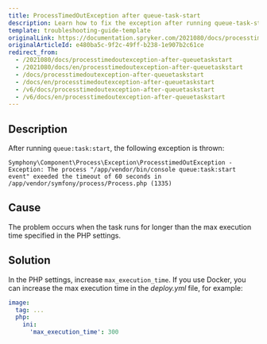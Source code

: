 ```yaml
---
title: ProcessTimedOutException after queue-task-start
description: Learn how to fix the exception after running queue-task-start
template: troubleshooting-guide-template
originalLink: https://documentation.spryker.com/2021080/docs/processtimedoutexception-after-queuetaskstart
originalArticleId: e480ba5c-9f2c-49ff-b238-1e907b2c61ce
redirect_from:
  - /2021080/docs/processtimedoutexception-after-queuetaskstart
  - /2021080/docs/en/processtimedoutexception-after-queuetaskstart
  - /docs/processtimedoutexception-after-queuetaskstart
  - /docs/en/processtimedoutexception-after-queuetaskstart
  - /v6/docs/processtimedoutexception-after-queuetaskstart
  - /v6/docs/en/processtimedoutexception-after-queuetaskstart
---
```


## Description
After running `queue:task:start`, the following exception is thrown:

```
Symphony\Component\Process\Exception\ProcesstimedOutException - Exception: The process "/app/vendor/bin/console queue:task:start event" exeeded the timeout of 60 seconds in /app/vendor/symfony/process/Process.php (1335)
```
## Cause
The problem occurs when the task runs for longer than the max execution time specified in the PHP settings.

## Solution
In the PHP settings, increase `max_execution_time`.
If you use Docker, you can increase the max execution time in the *deploy.yml* file, for example:

```yaml
image:
  tag: ...
  php:
    ini:
      'max_execution_time': 300
```

